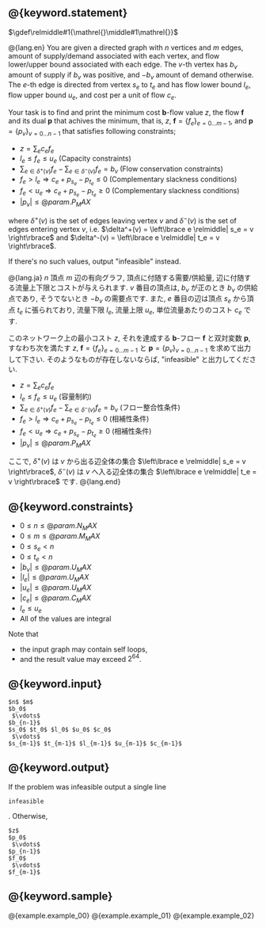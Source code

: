 ## @{keyword.statement}

$\gdef\relmiddle#1{\mathrel{}\middle#1\mathrel{}}$

@{lang.en}
You are given a directed graph with $n$ vertices and $m$ edges, amount of supply/demand associated with each vertex, and flow lower/upper bound associated with each edge.
The $v$-th vertex has $b_v$ amount of supply if $b_v$ was positive, and $-b_v$ amount of demand otherwise.
The $e$-th edge is directed from vertex $s_e$ to $t_e$ and has flow lower bound $l_e$, flow upper bound $u_e$, and cost per a unit of flow $c_e$.

Your task is to find and print the minimum cost $\mathbf{b}$-flow value $z$, the flow $\mathbf{f}$ and its dual $\mathbf{p}$ that achives the minimum, that is, $z$, $\mathbf{f} = \lbrace f_e\rbrace _ {e = 0 \dots m-1}$, and $\mathbf{p} = \lbrace p_v\rbrace _ {v = 0 \dots n-1}$ that satisfies following constraints;

- $z = \sum_{e} c_e f_e$
- $l_e \leq f_e \leq u_e$ (Capacity constraints)
- $\sum_{e \in \delta^+(v)} f_e - \sum_{e \in \delta^-(v)} f_e = b_v$ (Flow conservation constraints)
- $f_e \gt l_e \Rightarrow c_e + p_{s_e} - p_{t_e} \le 0$ (Complementary slackness conditions)
- $f_e \lt u_e \Rightarrow c_e + p_{s_e} - p_{t_e} \ge 0$ (Complementary slackness conditions)
- $|p_v| \le @{param.P_MAX}$

where $\delta^+(v)$ is the set of edges leaving vertex $v$ and $\delta^-(v)$ is the set of edges entering vertex $v$, i.e. $\delta^+(v) = \left\lbrace e \relmiddle| s_e = v \right\rbrace$ and $\delta^-(v) = \left\lbrace e \relmiddle| t_e = v \right\rbrace$.

If there's no such values, output "infeasible" instead.

@{lang.ja}
$n$ 頂点 $m$ 辺の有向グラフ, 頂点に付随する需要/供給量, 辺に付随する流量上下限とコストが与えられます.
$v$ 番目の頂点は, $b_v$ が正のとき $b_v$ の供給点であり, そうでないとき $-b_v$ の需要点です.
また, $e$ 番目の辺は頂点 $s_e$ から頂点 $t_e$ に張られており, 流量下限 $l_e$, 流量上限 $u_e$, 単位流量あたりのコスト $c_e$ です.

このネットワーク上の最小コスト $z$, それを達成する $\mathbf{b}$-フロー $\mathbf{f}$ と双対変数 $\mathbf{p}$, すなわち次を満たす $z$, $\mathbf{f} = \lbrace f_e\rbrace _ {e = 0 \dots m-1}$ と $\mathbf{p} = \lbrace p_v\rbrace _ {v = 0 \dots n-1}$ を求めて出力して下さい.
そのようなものが存在しないならば, "infeasible" と出力してください.

- $z = \sum_{e} c_e f_e$
- $l_e \leq f_e \leq u_e$ (容量制約)
- $\sum_{e \in \delta^+(v)} f_e - \sum_{e \in \delta^-(v)} f_e = b_v$ (フロー整合性条件)
- $f_e \gt l_e \Rightarrow c_e + p_{s_e} - p_{t_e} \le 0$ (相補性条件)
- $f_e \lt u_e \Rightarrow c_e + p_{s_e} - p_{t_e} \ge 0$ (相補性条件)
- $|p_v| \le @{param.P_MAX}$

ここで, $\delta^+(v)$ は $v$ から出る辺全体の集合 $\left\lbrace e \relmiddle| s_e = v \right\rbrace$, $\delta^-(v)$ は $v$ へ入る辺全体の集合 $\left\lbrace e \relmiddle| t_e = v \right\rbrace$ です.
@{lang.end}

## @{keyword.constraints}

- $0 \le n \leq @{param.N_MAX}$
- $0 \le m \leq @{param.M_MAX}$
- $0 \le s_e \lt n$
- $0 \le t_e \lt n$
- $|b_v| \le @{param.U_MAX}$
- $|l_e| \le @{param.U_MAX}$
- $|u_e| \le @{param.U_MAX}$
- $|c_e| \le @{param.C_MAX}$
- $l_e \le u_e$
- All of the values are integral

Note that

- the input graph may contain self loops,
- and the result value may exceed $2^{64}$.


## @{keyword.input}

```
$n$ $m$
$b_0$
 $\vdots$
$b_{n-1}$
$s_0$ $t_0$ $l_0$ $u_0$ $c_0$
 $\vdots$
$s_{m-1}$ $t_{m-1}$ $l_{m-1}$ $u_{m-1}$ $c_{m-1}$
```

## @{keyword.output}
If the problem was infeasible output a single line
```
infeasible
```
. Otherwise,
```
$z$
$p_0$
 $\vdots$
$p_{n-1}$
$f_0$
 $\vdots$
$f_{m-1}$
```

## @{keyword.sample}

@{example.example_00}
@{example.example_01}
@{example.example_02}
